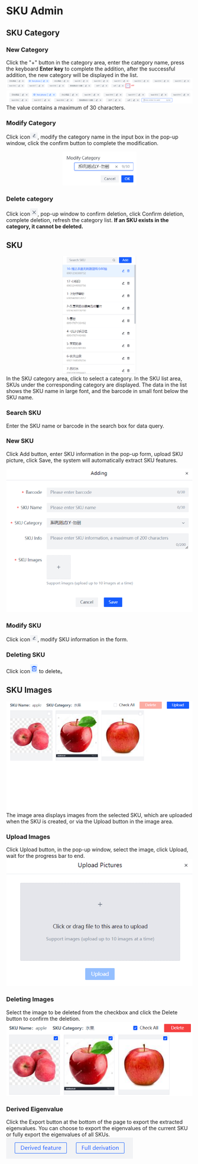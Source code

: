 # SKU Admin

## SKU Category

### New Category
Click the "+" button in the category area, enter the category name, press the keyboard **Enter key** to complete the addition, after the successful addition, the new category will be displayed in the list.
![Add Category](./assets/images/category_add.png)
![Add Category](./assets/images/category_add_input.png)
The value contains a maximum of 30 characters.

### Modify Category
Click icon<img src="./assets/images/category_edit_icon.png" width="20"/>, modify the category name in the input box in the pop-up window, click the confirm button to complete the modification.
<center>
<img src="./assets/images/category_edit.png" width="200"/>
</center>

### Delete category
Click icon<img src="./assets/images/category_delete_icon.png" width="20">, pop-up window to confirm deletion, click Confirm deletion, complete deletion, refresh the category list.
**If an SKU exists in the category, it cannot be deleted.**

## SKU
<center>
<img src="./assets/images/sku_list.png" width="200"/>
</center>
In the SKU category area, click to select a category. In the SKU list area, SKUs under the corresponding category are displayed.
The data in the list shows the SKU name in large font, and the barcode in small font below the SKU name.

### Search SKU
Enter the SKU name or barcode in the search box for data query.

### New SKU
Click Add button, enter SKU information in the pop-up form, upload SKU picture, click Save, the system will automatically extract SKU features.
<center>
<img src="./assets/images/sku_add_form.png"/>
</center>

### Modify SKU
Click icon<img src="./assets/images/category_edit_icon.png" width="20"/>, modify SKU information in the form.

### Deleting SKU
Click icon<img src="./assets/images/sku_delete_icon.png" width="20"/> to delete。

## SKU Images
![SKU Images](./assets/images/sku_image.png)
The image area displays images from the selected SKU, which are uploaded when the SKU is created, or via the Upload button in the image area.

### Upload Images
Click Upload button, in the pop-up window, select the image, click Upload, wait for the progress bar to end.
![SKU Images](./assets/images/sku_image_upload.png)

### Deleting Images
Select the image to be deleted from the checkbox and click the Delete button to confirm the deletion.
![SKU Images](./assets/images/sku_image_delete.png)

### Derived Eigenvalue
Click the Export button at the bottom of the page to export the extracted eigenvalues. You can choose to export the eigenvalues of the current SKU or fully export the eigenvalues of all SKUs.
![SKU Images](./assets/images/sku_export.png)



  